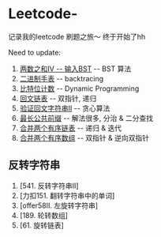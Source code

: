 # Leetcode-
记录我的leetcode 刷题之旅～ 终于开始了hh 

Need to update: 

1. [两数之和IV -- 输入BST](https://github.com/xxxcrttt/Leetcode-/blob/main/Two%20Sum/Q653.%20Two%20Sum%20IV%20--%20Input%20is%20a%20BST.md) -- BST 算法
2. [二进制手表](https://github.com/xxxcrttt/Leetcode-/blob/main/Bit/Q401.%20Binary%20Watch.md) -- backtracing 
3. [比特位计数](https://github.com/xxxcrttt/Leetcode-/blob/main/Dynamic/Q338.%20Counting%20Bits.md) -- Dynamic Programming 
4. [回文链表](https://github.com/xxxcrttt/Leetcode-/blob/main/Linked%20List/Q234.%20palindrom%20linked%20list.md) -- 双指针, 递归
5. [验证回文字符串II](https://github.com/xxxcrttt/Leetcode-/blob/main/Greedy/Q680.%20valid-palindrome-ii.md) -- 贪心算法
6. [最长公共前缀](https://github.com/xxxcrttt/Leetcode-/blob/main/String/Q14.%20longest-common-prefix.md) -- 解法很多, 分治 & 二分查找
7. [合并两个有序链表](https://github.com/xxxcrttt/Leetcode-/edit/main/Linked%20List/Q21.%20merge-two-sorted-lists.md) -- 递归 & 迭代
8. [合并两个有序数组](https://github.com/xxxcrttt/Leetcode-/blob/main/Array%20%26%20Linked%20List/Q88.merge-sorted-array.md) -- 双指针 & 逆向双指针




## 反转字符串

1. [541. 反转字符串II]
2. [力扣151. 翻转字符串中的单词]
3. [offer58II. 左旋转字符串]
4. [189. 轮转数组]
5. [61. 旋转链表]

